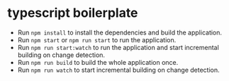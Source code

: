 # typescript boilerplate

- Run `npm install` to install the dependencies and build the application.
- Run `npm start` or `npm run start` to run the application.
- Run `npm run start:watch` to run the application and start incremental building on change detection.
- Run `npm run build` to build the whole application once.
- Run `npm run watch` to start incremental building on change detection.

